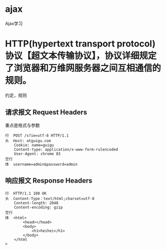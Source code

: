 # ajax
Ajax学习
#  HTTP(hypertext transport protocol)协议【超文本传输协议】，协议详细规定了浏览器和万维网服务器之间互相通信的规则。
约定，规则

## 请求报文 Request Headers
重点是格式与参数
```
行  POST /s?ie=utf-8 HTTP/1.1
头  Host: atguigu.com
    Cookie: name=guigu
    Content-type: application/x-www-form-rulencoded
    User-Agent: chrome 83
空行
体  username=admin&password=admin
```
## 响应报文 Response Headers
```
行  HTTP/1.1 100 OK
头  Content-Type：text/html;charset=utf-8
    Content-length: 2048
    Content-encoding: gzip
空行
体  <html>
        <head></head>
        <body>
            <h1>heihei</h1>
        </body>
    </html
>
```


